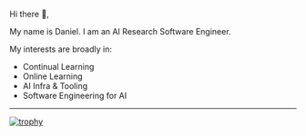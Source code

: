 Hi there 👋,

My name is Daniel. I am an AI Research Software Engineer.

My interests are broadly in:

  * Continual Learning
  * Online Learning
  * AI Infra & Tooling
  * Software Engineering for AI

---

[![trophy](https://github-profile-trophy.vercel.app/?username=dantp-ai&column=7)](https://github.com/dantp-ai)
